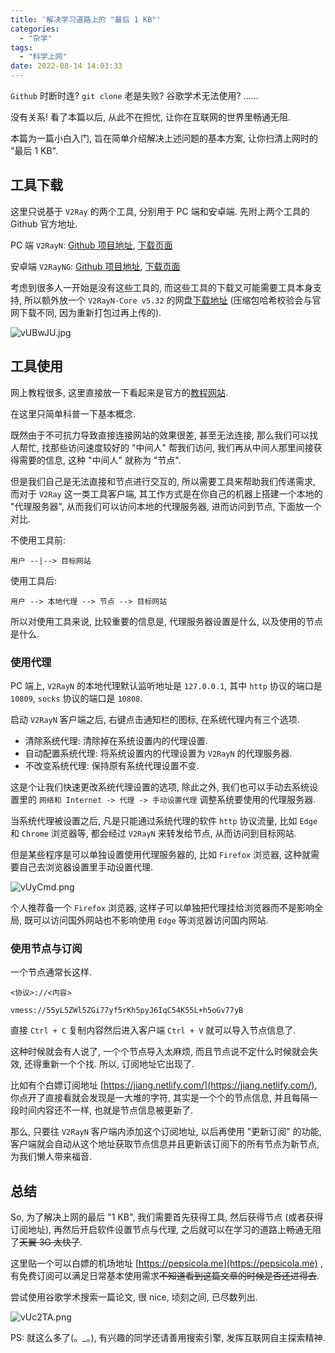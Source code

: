 ```yaml
---
title: '解决学习道路上的 "最后 1 KB"'
categories:
  - "杂学"
tags:
  - "科学上网"
date: 2022-08-14 14:03:33
---
```


`Github` 时断时连? `git clone` 老是失败? 谷歌学术无法使用? ......

没有关系! 看了本篇以后, 从此不在担忧, 让你在互联网的世界里畅通无阻.

本篇为一篇小白入门, 旨在简单介绍解决上述问题的基本方案, 让你扫清上网时的 "最后 1 KB".

<!-- more -->

## 工具下载

这里只说基于 `V2Ray` 的两个工具, 分别用于 PC 端和安卓端. 先附上两个工具的 Github 官方地址.

PC 端 `V2RayN`: [Github 项目地址](https://github.com/2dust/v2rayN/), [下载页面](https://github.com/2dust/v2rayN/releases/)

安卓端 `V2RayNG`: [Github 项目地址](https://github.com/2dust/v2rayNG/), [下载页面](https://github.com/2dust/v2rayNG/releases/)

考虑到很多人一开始是没有这些工具的, 而这些工具的下载又可能需要工具本身支持, 所以额外放一个 `V2RayN-Core v5.32` 的网盘[下载地址](https://ww-rm.lanzout.com/iPm0S09j6vqh/) (压缩包哈希校验会与官网下载不同, 因为重新打包过再上传的).

![vUBwJU.jpg](/static/image/kxsw/vUBwJU.jpg)

## 工具使用

网上教程很多, 这里直接放一下看起来是官方的[教程网站](https://v2rayn.org/).

在这里只简单科普一下基本概念.

既然由于不可抗力导致直接连接网站的效果很差, 甚至无法连接, 那么我们可以找人帮忙, 找那些访问速度较好的 "中间人" 帮我们访问, 我们再从中间人那里间接获得需要的信息, 这种 "中间人" 就称为 "节点".

但是我们自己是无法直接和节点进行交互的, 所以需要工具来帮助我们传递需求, 而对于 `V2Ray` 这一类工具客户端, 其工作方式是在你自己的机器上搭建一个本地的 "代理服务器", 从而我们可以访问本地的代理服务器, 进而访问到节点, 下面放一个对比.

不使用工具前:

`用户 --|--> 目标网站`

使用工具后:

`用户 --> 本地代理 --> 节点 --> 目标网站`

所以对使用工具来说, 比较重要的信息是, 代理服务器设置是什么, 以及使用的节点是什么.

### 使用代理

PC 端上, `V2RayN` 的本地代理默认监听地址是 `127.0.0.1`, 其中 `http` 协议的端口是 `10809`, `socks` 协议的端口是 `10808`.

启动 `V2RayN` 客户端之后, 右键点击通知栏的图标, 在系统代理内有三个选项.

- 清除系统代理: 清除掉在系统设置内的代理设置.
- 自动配置系统代理: 将系统设置内的代理设置为 `V2RayN` 的代理服务器.
- 不改变系统代理: 保持原有系统代理设置不变.

这是个让我们快速更改系统代理设置的选项, 除此之外, 我们也可以手动去系统设置里的 `网络和 Internet -> 代理 -> 手动设置代理` 调整系统要使用的代理服务器.

当系统代理被设置之后, 凡是只能通过系统代理的软件 `http` 协议流量, 比如 `Edge` 和 `Chrome` 浏览器等, 都会经过 `V2RayN` 来转发给节点, 从而访问到目标网站.

但是某些程序是可以单独设置使用代理服务器的, 比如 `Firefox` 浏览器, 这种就需要自己去浏览器设置里手动设置代理.

![vUyCmd.png](/static/image/kxsw/vUyCmd.png)

个人推荐备一个 `Firefox` 浏览器, 这样子可以单独把代理挂给浏览器而不是影响全局, 既可以访问国外网站也不影响使用 `Edge` 等浏览器访问国内网站.

### 使用节点与订阅

一个节点通常长这样.

`<协议>://<内容>`

`vmess://55yL5ZWl5ZGi77yf5rKh5pyJ6IqC54K55L+h5oGv77yB`

直接 `Ctrl + C` 复制内容然后进入客户端 `Ctrl + V` 就可以导入节点信息了.

这种时候就会有人说了, 一个个节点导入太麻烦, 而且节点说不定什么时候就会失效, 还得重新一个个找. 所以, 订阅地址它出现了.

比如有个白嫖订阅地址 [https://jiang.netlify.com/](https://jiang.netlify.com/), 你点开了直接看就会发现是一大堆的字符, 其实是一个个的节点信息, 并且每隔一段时间内容还不一样, 也就是节点信息被更新了.

那么, 只要往 `V2RayN` 客户端内添加这个订阅地址, 以后再使用 "更新订阅" 的功能, 客户端就会自动从这个地址获取节点信息并且更新该订阅下的所有节点为新节点, 为我们懒人带来福音.

## 总结

So, 为了解决上网的最后 "1 KB", 我们需要首先获得工具, 然后获得节点 (或者获得订阅地址), 再然后开启软件设置节点与代理, 之后就可以在学习的道路上畅通无阻了~~天翼 3G 太快了~~.

这里贴一个可以白嫖的机场地址 [https://pepsicola.me](https://pepsicola.me) , 有免费订阅可以满足日常基本使用需求~~不知道看到这篇文章的时候是否还进得去~~.

尝试使用谷歌学术搜索一篇论文, 很 nice, 顷刻之间, 已尽数列出.

![vUc2TA.png](/static/image/kxsw/vUc2TA.png)

PS: 就这么多了(。_。), 有兴趣的同学还请善用搜索引擎, 发挥互联网自主探索精神.
